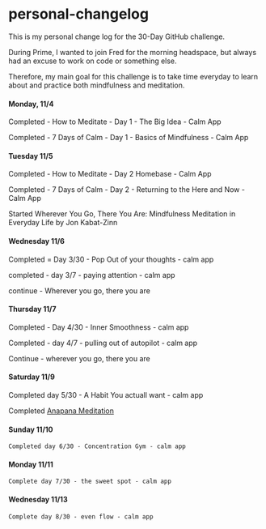 # personal-changelog
This is my personal change log for the 30-Day GitHub challenge. 

During Prime, I wanted to join Fred for the morning headspace, but always had an excuse to work on code or something else.

Therefore, my main goal for this challenge is to take time everyday to learn about and practice both mindfulness and meditation. 

#### Monday, 11/4

  Completed - How to Meditate - Day 1 - The Big Idea - Calm App

  Completed - 7 Days of Calm - Day 1 - Basics of Mindfulness - Calm App

#### Tuesday 11/5

  Completed - How to Meditate - Day 2 Homebase - Calm App

  Completed - 7 Days of Calm - Day 2 - Returning to the Here and Now - Calm App

  Started Wherever You Go, There You Are: Mindfulness Meditation in Everyday Life by Jon Kabat-Zinn

#### Wednesday 11/6

  Completed = Day 3/30 - Pop Out of your thoughts - calm app

  completed - day 3/7 - paying attention - calm app

  continue - Wherever you go, there you are 

#### Thursday 11/7
  
  Completed - Day 4/30 - Inner Smoothness - calm app

  Completed - day 4/7 - pulling out of autopilot - calm app

  Continue - wherever you go, there you are

#### Saturday 11/9

  Completed day 5/30 - A Habit You actuall want - calm app

  Completed [Anapana Meditation](https://www.youtube.com/watch?v=OfcL61kVIwg)

#### Sunday 11/10

    Completed day 6/30 - Concentration Gym - calm app

#### Monday 11/11

    Complete day 7/30 - the sweet spot - calm app

#### Wednesday 11/13

    Complete day 8/30 - even flow - calm app